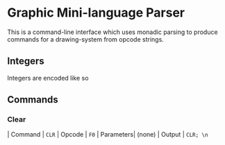 # Graphic Mini-language Parser

This is a command-line interface which uses monadic parsing to produce commands for a drawing-system from opcode strings.

## Integers

Integers are encoded like so

## Commands

### Clear

| Command | `CLR`
| Opcode | `F0` 
| Parameters| (none)
| Output | `CLR; \n`

